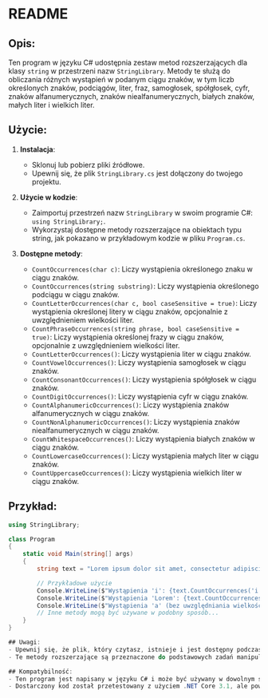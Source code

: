 # README

## Opis:
Ten program w języku C# udostępnia zestaw metod rozszerzających dla klasy `string` w przestrzeni nazw `StringLibrary`. Metody te służą do obliczania różnych wystąpień w podanym ciągu znaków, w tym liczb określonych znaków, podciągów, liter, fraz, samogłosek, spółgłosek, cyfr, znaków alfanumerycznych, znaków niealfanumerycznych, białych znaków, małych liter i wielkich liter.

## Użycie:
1. **Instalacja**:
   - Sklonuj lub pobierz pliki źródłowe.
   - Upewnij się, że plik `StringLibrary.cs` jest dołączony do twojego projektu.

2. **Użycie w kodzie**:
   - Zaimportuj przestrzeń nazw `StringLibrary` w swoim programie C#: `using StringLibrary;`.
   - Wykorzystaj dostępne metody rozszerzające na obiektach typu string, jak pokazano w przykładowym kodzie w pliku `Program.cs`.

3. **Dostępne metody**:
   - `CountOccurrences(char c)`: Liczy wystąpienia określonego znaku w ciągu znaków.
   - `CountOccurrences(string substring)`: Liczy wystąpienia określonego podciągu w ciągu znaków.
   - `CountLetterOccurrences(char c, bool caseSensitive = true)`: Liczy wystąpienia określonej litery w ciągu znaków, opcjonalnie z uwzględnieniem wielkości liter.
   - `CountPhraseOccurrences(string phrase, bool caseSensitive = true)`: Liczy wystąpienia określonej frazy w ciągu znaków, opcjonalnie z uwzględnieniem wielkości liter.
   - `CountLetterOccurrences()`: Liczy wystąpienia liter w ciągu znaków.
   - `CountVowelOccurrences()`: Liczy wystąpienia samogłosek w ciągu znaków.
   - `CountConsonantOccurrences()`: Liczy wystąpienia spółgłosek w ciągu znaków.
   - `CountDigitOccurrences()`: Liczy wystąpienia cyfr w ciągu znaków.
   - `CountAlphanumericOccurrences()`: Liczy wystąpienia znaków alfanumerycznych w ciągu znaków.
   - `CountNonAlphanumericOccurrences()`: Liczy wystąpienia znaków niealfanumerycznych w ciągu znaków.
   - `CountWhitespaceOccurrences()`: Liczy wystąpienia białych znaków w ciągu znaków.
   - `CountLowercaseOccurrences()`: Liczy wystąpienia małych liter w ciągu znaków.
   - `CountUppercaseOccurrences()`: Liczy wystąpienia wielkich liter w ciągu znaków.

## Przykład:
```csharp
using StringLibrary;

class Program
{
    static void Main(string[] args)
    {
        string text = "Lorem ipsum dolor sit amet, consectetur adipiscing elit.";

        // Przykładowe użycie
        Console.WriteLine($"Wystąpienia 'i': {text.CountOccurrences('i')}");
        Console.WriteLine($"Wystąpienia 'Lorem': {text.CountOccurrences("Lorem")}");
        Console.WriteLine($"Wystąpienia 'a' (bez uwzględniania wielkości liter): {text.CountLetterOccurrences('a', false)}");
        // Inne metody mogą być używane w podobny sposób...
    }
}

## Uwagi:
- Upewnij się, że plik, który czytasz, istnieje i jest dostępny podczas korzystania z tych metod.
- Te metody rozszerzające są przeznaczone do podstawowych zadań manipulacji ciągami znaków i mogą wymagać dalszych modyfikacji do konkretnych przypadków użycia lub optymalizacji wydajnościowej.

## Kompatybilność:
- Ten program jest napisany w języku C# i może być używany w dowolnym środowisku obsługującym framework .NET lub .NET Core.
- Dostarczony kod został przetestowany z użyciem .NET Core 3.1, ale powinien działać również z innymi wersjami.

